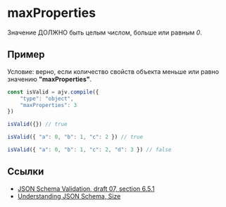 # maxProperties
Значение ДОЛЖНО быть целым числом, больше или равным *0*.

## Пример
Условие: верно, если количество свойств объекта меньше или равно значению **"maxProperties"**.

```js
const isValid = ajv.compile({
    "type": "object",
    "maxProperties": 3
})
```

```js
isValid({}) // true
```

```js
isValid({ "a": 0, "b": 1, "c": 2 }) // true
```

```js
isValid({ "a": 0, "b": 1, "c": 2, "d": 3 }) // false
```

## Ссылки
- [JSON Schema Validation, draft 07, section 6.5.1](https://json-schema.org/draft-07/json-schema-validation.html#rfc.section.6.5.1)
- [Understanding JSON Schema, Size](https://json-schema.org/understanding-json-schema/reference/object.html#size)
